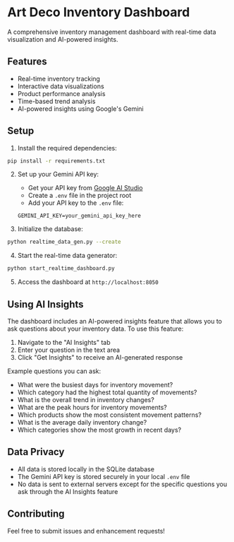 # Art Deco Inventory Dashboard

A comprehensive inventory management dashboard with real-time data visualization and AI-powered insights.

## Features

- Real-time inventory tracking
- Interactive data visualizations
- Product performance analysis
- Time-based trend analysis
- AI-powered insights using Google's Gemini

## Setup

1. Install the required dependencies:
```bash
pip install -r requirements.txt
```

2. Set up your Gemini API key:
   - Get your API key from [Google AI Studio](https://makersuite.google.com/app/apikey)
   - Create a `.env` file in the project root
   - Add your API key to the `.env` file:
   ```
   GEMINI_API_KEY=your_gemini_api_key_here
   ```

3. Initialize the database:
```bash
python realtime_data_gen.py --create
```

4. Start the real-time data generator:
```bash
python start_realtime_dashboard.py
```

5. Access the dashboard at `http://localhost:8050`

## Using AI Insights

The dashboard includes an AI-powered insights feature that allows you to ask questions about your inventory data. To use this feature:

1. Navigate to the "AI Insights" tab
2. Enter your question in the text area
3. Click "Get Insights" to receive an AI-generated response

Example questions you can ask:
- What were the busiest days for inventory movement?
- Which category had the highest total quantity of movements?
- What is the overall trend in inventory changes?
- What are the peak hours for inventory movements?
- Which products show the most consistent movement patterns?
- What is the average daily inventory change?
- Which categories show the most growth in recent days?

## Data Privacy

- All data is stored locally in the SQLite database
- The Gemini API key is stored securely in your local `.env` file
- No data is sent to external servers except for the specific questions you ask through the AI Insights feature

## Contributing

Feel free to submit issues and enhancement requests! 